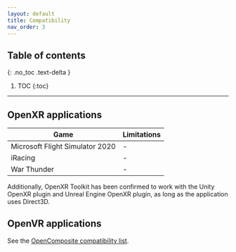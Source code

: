```yaml
---
layout: default
title: Compatibility
nav_order: 3
---
```


## Table of contents
{: .no_toc .text-delta }

1. TOC
{:toc}

---

## OpenXR applications

| Game | Limitations |
| --- | --- |
| Microsoft Flight Simulator 2020 | - |
| iRacing | - |
| War Thunder | - |

Additionally, OpenXR Toolkit has been confirmed to work with the Unity OpenXR plugin and Unreal Engine OpenXR plugin, as long as the application uses Direct3D.

## OpenVR applications

See the [OpenComposite compatibility list](opencomposite#compatibility).

